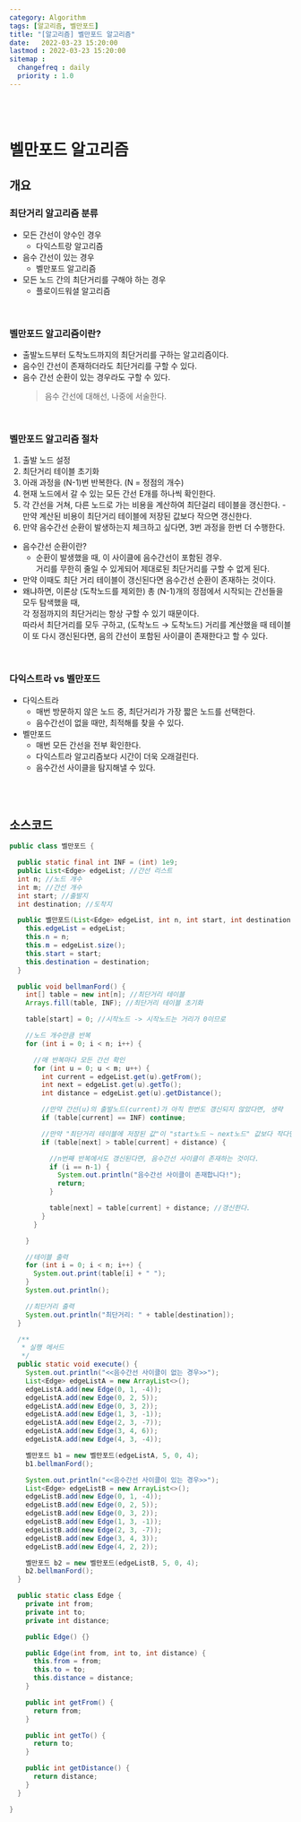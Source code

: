 ```yaml
---
category: Algorithm
tags: [알고리즘, 벨만포드]
title: "[알고리즘] 벨만포드 알고리즘"
date:   2022-03-23 15:20:00 
lastmod : 2022-03-23 15:20:00
sitemap :
  changefreq : daily
  priority : 1.0
---
```


<br/><br/>

# 벨만포드 알고리즘
## 개요
### 최단거리 알고리즘 분류
- 모든 간선이 양수인 경우
  - 다익스트랑 알고리즘
- 음수 간선이 있는 경우
  - 벨만포드 알고리즘
- 모든 노드 간의 최단거리를 구해야 하는 경우
  - 플로이드워셜 알고리즘

<br/>

### 벨만포드 알고리즘이란?
- 출발노드부터 도착노드까지의 최단거리를 구하는 알고리즘이다.
- 음수인 간선이 존재하더라도 최단거리를 구할 수 있다.
- 음수 간선 순환이 있는 경우라도 구할 수 있다.
  > 음수 간선에 대해선, 나중에 서술한다.

<br/>

### 벨만포드 알고리즘 절차
1. 출발 노드 설정
2. 최단거리 테이블 초기화
3. 아래 과정을 (N-1)번 반복한다. (N = 정점의 개수)
  1. 현재 노드에서 갈 수 있는 모든 간선 E개를 하나씩 확인한다.
  2. 각 간선을 거쳐, 다른 노드로 가는 비용을 계산하여 최단걸리 테이블을 갱신한다.
    - 만약 계산된 비용이 최단거리 테이블에 저장된 값보다 작으면 갱신한다.
4. 만약 음수간선 순환이 발생하는지 체크하고 싶다면, 3번 과정을 한번 더 수행한다.
  - 음수간선 순환이란?
    - 순환이 발생했을 때, 이 사이클에 음수간선이 포함된 경우.  
      거리를 무한히 줄일 수 있게되어 제대로된 최단거리를 구할 수 없게 된다.
  - 만약 이때도 최단 거리 테이블이 갱신된다면 음수간선 순환이 존재하는 것이다.
  - 왜냐하면, 이론상 (도착노드를 제외한) 총 (N-1)개의 정점에서 시작되는 간선들을 모두 탐색했을 때,  
  각 정점까지의 최단거리는 항상 구할 수 있기 때문이다.  
  따라서 최단거리를 모두 구하고, (도착노드 → 도착노드) 거리를 계산했을 때 테이블이 또 다시 갱신된다면, 음의 간선이 포함된 사이클이 존재한다고 할 수 있다.

<br/>

### 다익스트라 vs 벨만포드
- 다익스트라
  - 매번 방문하지 않은 노드 중, 최단거리가 가장 짧은 노드를 선택한다.
  - 음수간선이 없을 때만, 최적해를 찾을 수 있다.
- 벨만포드
  - 매번 모든 간선을 전부 확인한다.
  - 다익스트라 알고리즘보다 시간이 더욱 오래걸린다.
  - 음수간선 사이클을 탐지해낼 수 있다.

<br/><br/>

## 소스코드
```java
public class 벨만포드 {

  public static final int INF = (int) 1e9;
  public List<Edge> edgeList; //간선 리스트
  int n; //노드 개수
  int m; //간선 개수
  int start; //출발지
  int destination; //도착지

  public 벨만포드(List<Edge> edgeList, int n, int start, int destination) {
    this.edgeList = edgeList;
    this.n = n;
    this.m = edgeList.size();
    this.start = start;
    this.destination = destination;
  }

  public void bellmanFord() {
    int[] table = new int[n]; //최단거리 테이블
    Arrays.fill(table, INF); //최단거리 테이블 초기화

    table[start] = 0; //시작노드 -> 시작노드는 거리가 0이므로

    //노드 개수만큼 반복
    for (int i = 0; i < n; i++) {

      //매 반복마다 모든 간선 확인
      for (int u = 0; u < m; u++) {
        int current = edgeList.get(u).getFrom();
        int next = edgeList.get(u).getTo();
        int distance = edgeList.get(u).getDistance();

        //만약 간선(u)의 출발노드(current)가 아직 한번도 갱신되지 않았다면, 생략
        if (table[current] == INF) continue;

        //만약 "최단거리 테이블에 저장된 값"이 "start노드 ~ next노드" 값보다 작다면
        if (table[next] > table[current] + distance) {

          //n번째 반복에서도 갱신된다면, 음수간선 사이클이 존재하는 것이다.
          if (i == n-1) {
            System.out.println("음수간선 사이클이 존재합니다!");
            return;
          }

          table[next] = table[current] + distance; //갱신한다.
        }
      }

    }

    //테이블 출력
    for (int i = 0; i < n; i++) {
      System.out.print(table[i] + " ");
    }
    System.out.println();

    //최단거리 출력
    System.out.println("최단거리: " + table[destination]);
  }

  /**
   * 실행 메서드
   */
  public static void execute() {
    System.out.println("<<음수간선 사이클이 없는 경우>>");
    List<Edge> edgeListA = new ArrayList<>();
    edgeListA.add(new Edge(0, 1, -4));
    edgeListA.add(new Edge(0, 2, 5));
    edgeListA.add(new Edge(0, 3, 2));
    edgeListA.add(new Edge(1, 3, -1));
    edgeListA.add(new Edge(2, 3, -7));
    edgeListA.add(new Edge(3, 4, 6));
    edgeListA.add(new Edge(4, 3, -4));

    벨만포드 b1 = new 벨만포드(edgeListA, 5, 0, 4);
    b1.bellmanFord();

    System.out.println("<<음수간선 사이클이 있는 경우>>");
    List<Edge> edgeListB = new ArrayList<>();
    edgeListB.add(new Edge(0, 1, -4));
    edgeListB.add(new Edge(0, 2, 5));
    edgeListB.add(new Edge(0, 3, 2));
    edgeListB.add(new Edge(1, 3, -1));
    edgeListB.add(new Edge(2, 3, -7));
    edgeListB.add(new Edge(3, 4, 3));
    edgeListB.add(new Edge(4, 2, 2));

    벨만포드 b2 = new 벨만포드(edgeListB, 5, 0, 4);
    b2.bellmanFord();
  }

  public static class Edge {
    private int from;
    private int to;
    private int distance;

    public Edge() {}

    public Edge(int from, int to, int distance) {
      this.from = from;
      this.to = to;
      this.distance = distance;
    }

    public int getFrom() {
      return from;
    }

    public int getTo() {
      return to;
    }

    public int getDistance() {
      return distance;
    }
  }

}
```

